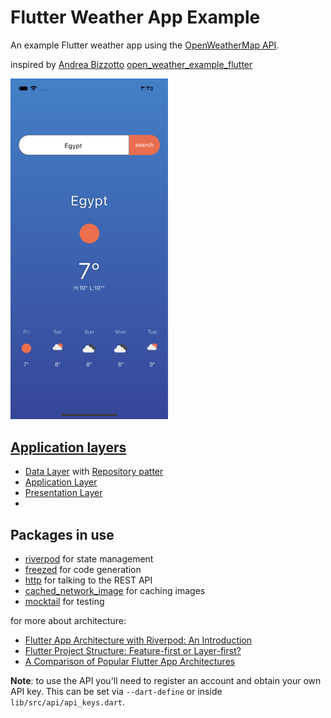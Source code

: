 # Flutter Weather App Example

An example Flutter weather app using the [OpenWeatherMap API](https://openweathermap.org/api).

inspired
by [Andrea Bizzotto](https://github.com/bizz84) [open_weather_example_flutter](https://github.com/bizz84/open_weather_example_flutter)

<img src="https://github.com/ahmeddhus/weather_app/blob/update_readme/.github/images/weather-forecast.png?raw=true" alt="Flutter Weather App Preview" width=50% height=50%>

## [Application layers](https://codewithandrea.com/articles/flutter-app-architecture-riverpod-introduction)

- [Data Layer](https://codewithandrea.com/articles/flutter-app-architecture-domain-model/)
  with [Repository patter](https://codewithandrea.com/articles/flutter-repository-pattern/)
- [Application Layer](https://codewithandrea.com/articles/flutter-app-architecture-application-layer/)
- [Presentation Layer](https://codewithandrea.com/articles/flutter-presentation-layer/)
-

## Packages in use

- [riverpod](https://pub.dev/packages/riverpod) for state management
- [freezed](https://pub.dev/packages/freezed) for code generation
- [http](https://pub.dev/packages/http) for talking to the REST API
- [cached_network_image](https://pub.dev/packages/cached_network_image) for caching images
- [mocktail](https://pub.dev/packages/mocktail) for testing

for more about architecture:

- [Flutter App Architecture with Riverpod: An Introduction](https://codewithandrea.com/articles/flutter-app-architecture-riverpod-introduction)
- [Flutter Project Structure: Feature-first or Layer-first?](https://codewithandrea.com/articles/flutter-project-structure/)
- [A Comparison of Popular Flutter App Architectures](https://codewithandrea.com/articles/comparison-flutter-app-architectures/)



**Note**: to use the API you'll need to register an account and obtain your own API key. This can be
set via `--dart-define` or inside `lib/src/api/api_keys.dart`.
